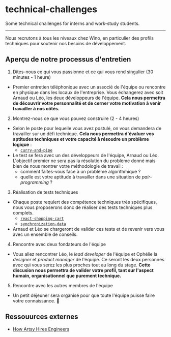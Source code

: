 # technical-challenges

Some technical challenges for interns and work-study students. 

---

Nous recrutons à tous les niveaux chez Wino, en particulier des profils techniques pour soutenir nos besoins de développement.

## Aperçu de notre processus d'entretien

1. Dites-nous ce qui vous passionne et ce qui vous rend singulier (30 minutes - 1 heure)
* Premier entretien téléphonique avec un associé de l'équipe ou rencontre en physique dans les locaux de l'entreprise. Vous échangerez avec soit Arnaud ou Léo, les deux développeurs de l'équipe. **Cela nous permettra de découvrir votre personnalité et de cerner votre motivation à venir travailler à nos côtés.**

2. Montrez-nous ce que vous pouvez construire (2 - 4 heures)
* Selon le poste pour lequelle vous avez postulé, on vous demandera de travailler sur un défi technique. **Cela nous permettra d'évaluer vos aptitudes techniques et votre capacité à résoudre un problème logique** :
  * [`curry-and-pipe`](curry-and-pipe)
* Le test se fera avec un des développeurs de l'équipe, Arnaud ou Léo. L'objectif premier ne sera pas la résolution du problème donné mais bien de nous montrer votre méthodologie de travail : 
  * comment faites-vous face à un problème algorithmique ?
  * quelle est votre aptitude à travailler dans une situation de *pair-programming* ?

3. Réalisation de tests techniques
* Chaque poste requiert des compétence techniques très spécifiques, nous vous proposerons donc de réaliser des tests techniques plus complets. 
  * [`react-shopping-cart`](react-shopping-cart)
  * [`synchronization-data`](synchronization-data)
* Arnaud et Léo se chargeront de valider ces tests et de revenir vers vous avec un ensemble de conseils.

4. Rencontre avec deux fondateurs de l'équipe
* Vous allez rencontrer Léo, le *lead developer* de l'équipe et Ophélie la *designer* et *product manager* de l'équipe. Ce seront les deux personnes avec qui vous serez les plus proches tout au long du stage. **Cette discusion nous permettra de valider votre profil, tant sur l'aspect humain, organisationnel que purement technique.**

5. Rencontre avec les autres membres de l'équipe
* Un petit déjeuner sera organisé pour que toute l'équipe puisse faire votre connaissance. 🎊

## Ressouurces externes

* [How Artsy Hires Engineers](http://artsy.github.io/blog/2019/01/23/artsy-engineering-hiring/)